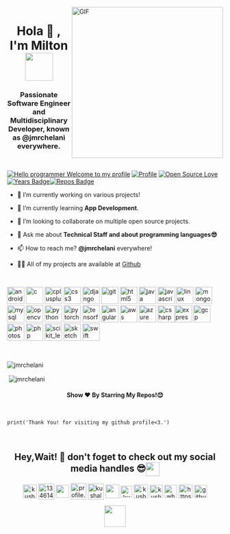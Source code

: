 <img align="right" alt="GIF"  width="353px" src="https://media2.giphy.com/media/p4NLw3I4U0idi/giphy.gif" />

<h1 align="center">Hola 👋 , I'm Milton <img src="https://github.com/TheDudeThatCode/TheDudeThatCode/blob/master/Assets/Developer.gif" width="65px"></h1>
<h3 align="center"> Passionate Software Engineer and Multidisciplinary Developer, known as @jmrchelani everywhere.</h3><br>

[![Hello programmer Welcome to my profile](https://img.shields.io/badge/Github-<3-brightgreen.svg?style=flat&logo=github)](https://github.com/jmrchelani) [![Profile](https://Visitor-badge.glitch.me/badge?page_id=jmrchelani.profileviews-badge)](https://github.com/jmrchelani) [![Open Source Love](https://img.shields.io/github/followers/jmrchelani?style=social)](https://github.com/jmrchelani?tab=followers)[![Years Badge](https://badges.pufler.dev/years/jmrchelani)](https://badges.pufler.dev/years/jmrchelani)[![Repos Badge](https://badges.pufler.dev/repos/jmrchelani)](https://badges.pufler.dev/repos/jmrchelani)
<br>
<!-- - 🕵 Intern at The [Cyrrup Solutions Pvt Ltd Foundation](https://www.cyrrup.com/) **(web developer and designer)** -->

- 🔭 I’m currently working on various projects! <!-- [Real-Time-Pose-Animation](https://github.com/aritrochakraborty29/Real-Time-Pose-Animation) -->

- 🌱 I’m currently learning **App Development**.

- 👯 I’m looking to collaborate on multiple open source projects.

<!-- - 🤝 I’m looking for help with [QX Research](https://github.com/qxresearch/qxresearch-event-1) -->

- 💬 Ask me about **Technical Staff and about programming languages😎**

- 📫 How to reach me? **@jmrchelani** everywhere!

- 👨‍💻 All of my projects are available at [Github](https://github.com/jmrchelani)

<br>


<p align="left"><img src="https://devicons.github.io/devicon/devicon.git/icons/android/android-original-wordmark.svg" alt="android" width="40" height="40"/> <img src="https://devicons.github.io/devicon/devicon.git/icons/c/c-original.svg" alt="c" width="40" height="40"/> <img src="https://devicons.github.io/devicon/devicon.git/icons/cplusplus/cplusplus-original.svg" alt="cplusplus" width="40" height="40"/> <img src="https://devicons.github.io/devicon/devicon.git/icons/css3/css3-original-wordmark.svg" alt="css3" width="40" height="40"/> <img src="https://devicons.github.io/devicon/devicon.git/icons/django/django-original.svg" alt="django" width="40" height="40"/> <img src="https://www.vectorlogo.zone/logos/git-scm/git-scm-icon.svg" alt="git" width="40" height="40"/> <img src="https://devicons.github.io/devicon/devicon.git/icons/html5/html5-original-wordmark.svg" alt="html5" width="40" height="40"/> <img src="https://devicons.github.io/devicon/devicon.git/icons/java/java-original-wordmark.svg" alt="java" width="40" height="40"/> <img src="https://devicons.github.io/devicon/devicon.git/icons/javascript/javascript-original.svg" alt="javascript" width="40" height="40"/> <img src="https://devicons.github.io/devicon/devicon.git/icons/linux/linux-original.svg" alt="linux" width="40" height="40"/> <img src="https://devicons.github.io/devicon/devicon.git/icons/mongodb/mongodb-original-wordmark.svg" alt="mongodb" width="40" height="40"/> <img src="https://devicons.github.io/devicon/devicon.git/icons/mysql/mysql-original-wordmark.svg" alt="mysql" width="40" height="40"/> <img src="https://www.vectorlogo.zone/logos/opencv/opencv-icon.svg" alt="opencv" width="40" height="40"/> <img src="https://devicons.github.io/devicon/devicon.git/icons/python/python-original.svg" alt="python" width="40" height="40"/> <img src="https://www.vectorlogo.zone/logos/pytorch/pytorch-icon.svg" alt="pytorch" width="40" height="40"/> <img src="https://www.vectorlogo.zone/logos/tensorflow/tensorflow-icon.svg" alt="tensorflow" width="40" height="40"/>
<img src="https://devicons.github.io/devicon/devicon.git/icons/angularjs/angularjs-original.svg" alt="angularjs" width="40" height="40"/>
<img src="https://devicons.github.io/devicon/devicon.git/icons/amazonwebservices/amazonwebservices-original-wordmark.svg" alt="aws" width="40" height="40"/> <img src="https://www.vectorlogo.zone/logos/microsoft_azure/microsoft_azure-icon.svg" alt="azure" width="40" height="40"/> <img src="https://devicons.github.io/devicon/devicon.git/icons/csharp/csharp-original.svg" alt="csharp" width="40" height="40"/><img src="https://devicons.github.io/devicon/devicon.git/icons/express/express-original-wordmark.svg" alt="express" width="40" height="40"/> <img src="https://www.vectorlogo.zone/logos/google_cloud/google_cloud-icon.svg" alt="gcp" width="40" height="40"/>
<img src="https://devicons.github.io/devicon/devicon.git/icons/photoshop/photoshop-plain.svg" alt="photoshop" width="40" height="40"/> <img src="https://devicons.github.io/devicon/devicon.git/icons/php/php-original.svg" alt="php" width="40" height="40"/> <img src="https://upload.wikimedia.org/wikipedia/commons/0/05/Scikit_learn_logo_small.svg" alt="scikit_learn" width="40" height="40"/> <img src="https://www.vectorlogo.zone/logos/sketchapp/sketchapp-icon.svg" alt="sketch" width="40" height="40"/> <img src="https://devicons.github.io/devicon/devicon.git/icons/swift/swift-original-wordmark.svg" alt="swift" width="40" height="40"/></p>
<br>

<p><img align="left" src="https://github-readme-stats.vercel.app/api/top-langs/?username=jmrchelani&layout=compact&hide=html&theme=highcontrast" alt="jmrchelani" /></p>
<br>

<p>&nbsp;<img align="center" src="https://github-readme-stats.vercel.app/api?username=jmrchelani&show_icons=true&theme=radical" alt="jmrchelani" /></p>

<h4 align="center">Show ❤️ By Starring My Repos!😊</h4>
<br>

```python3
print('Thank You! for visiting my github profile<3.')
```

<br>
<h2 align="center">Hey,Wait! 👋 don't foget to check out my social media handles 😎<img align="center" src="https://github.com/TheDudeThatCode/TheDudeThatCode/blob/master/Assets/Handshake.gif" height="32px"></h2>

<p align="center">
<a href="https://www.linkedin.com/in/aritro-chakraborty-2283b616a/"><img align="center" src="https://img.favpng.com/15/24/8/linkedin-professional-network-service-clip-art-png-favpng-q49500q2zb8L7VrKSwnzAPEEM.jpg" alt="kushal's linkedin" width="32px" height="31.5px"/></a>  
<a href="https://stackoverflow.com/users/?tab=profile" target="blank"><img align="center" src="https://cdn.sstatic.net/Sites/stackoverflow/company/Img/logos/so/so-icon.svg?v=f13ebeedfa9e" alt="13461431/?tab=profile" height="37" width="37" /></a>
<a href="https://kaggle.com/" target="blank"><img align="center" src="https://www.iconfinder.com/data/icons/logos-and-brands-adobe/512/189_Kaggle-512.png" alt="" height="30" width="30" /></a>
<a href="https://fb.com/profile.php" target="blank"><img align="center" src="https://i.pinimg.com/564x/ac/57/3b/ac573b439cde3dec8ca1c6739ae7f628.jpg" alt="profile.php?id=100025042010456" height="38" width="37" /></a>
<a href="https://instagram.com/" target="blank"><img align="center" src="https://img.favpng.com/9/25/24/computer-icons-instagram-logo-sticker-png-favpng-LZmXr3KPyVbr8LkxNML458QV3.jpg" alt="kushal_das07" height="37" width="37" /></a>
<a href="https://www.youtube.com/channel/?view_as=subscriber" target="blank"><img align="center" src="https://img.favpng.com/18/7/22/scalable-vector-graphics-social-media-youtube-logo-png-favpng-X24i5zHCJkRER9Uik7KY0htRs.jpg" alt="" height="32" width="32" /></a>
<a href="https://www.hackerrank.com/" target="blank"><img align="center" src="https://upload.wikimedia.org/wikipedia/commons/thumb/4/40/HackerRank_Icon-1000px.png/900px-HackerRank_Icon-1000px.png" alt="kushal das" height="27" width="27" /></a>
<a href="https://auth.geeksforgeeks.org/user//todo-done/" target="blank"><img align="center" src="https://media.geeksforgeeks.org/wp-content/cdn-uploads/gfg_200X200.png" alt="kushal das" height="32" width="33" /></a>
<a href="https://twitter.com/" target="blank"><img align="center" src="https://www.freepnglogos.com/uploads/twitter-logo-png/twitter-logo-vector-png-clipart-1.png" alt="kushal Das" height="30" width="30" /></a>
<a href="https://wa.me/7044331339" target="blank"><img align="center" src="https://img.favpng.com/3/18/7/whatsapp-icon-logo-png-favpng-NxdPMC0c3NCiUKmJNPJ10SyXz.jpg" alt="whatsapp" height="30" width="30" /></a>
<a href="https://medium.com/" target="blank"><img align="center" src="https://www.iconfinder.com/data/icons/social-media-2210/24/Medium-512.png" alt="https://medium.com/" height="32" width="32" /></a> 
<a href="https://github.com/" target="blank"><img align="center" src="https://www.flaticon.com/svg/static/icons/svg/25/25231.svg" alt="github" height="30" width="30" /></a>  
</p>
<p align="center"><img src="https://media.tenor.com/images/f6f5fa25d11d037028188cef60f260e7/tenor.gif" width="50"></p>
